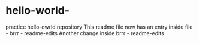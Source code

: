 # hello-world-
practice hello-owrld repository
This readme file now has an entry
inside file - brrr - readme-edits
Another change inside brrr - readme-edits
